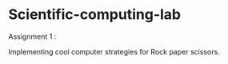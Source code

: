 # Scientific-computing-lab
Assignment 1 :

Implementing cool computer strategies for Rock paper scissors.
